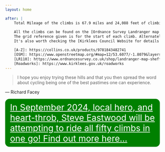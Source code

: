 ```yaml
---
layout: home

after: |
    Total Mileage of the climbs is 67.9 miles and 24,088 feet of climbing. 
    
    All the climbs can be found on the [Ordnance Survey Landranger map 110 (Sheffield and Huddersfield area)][LR110] or [Huddersfield A to Z][A-Z] street atlas. 
    The grid reference given is for the start of each climb. Alternately use [OpenStreetMap][OSM].
    It's also worth checking the [Kirklees Council Website for details of any roadworks][Roadworks].

    [A-Z]: https://collins.co.uk/products/9781843482741
    [OSM]: https://www.openstreetmap.org/#map=12/53.6077/-1.8079&layers=T
    [LR110]: https://www.ordnancesurvey.co.uk/shop/landranger-map-sheffield-huddersfield.html
    [Roadworks]: https://www.kirklees.gov.uk/roadworks
---
```


> I hope you enjoy trying these hills and that you then spread the word about cycling being one of the best pastimes one can experience.

&mdash; Richard Facey

<a href="./2024-challenge" style="
    padding: 0.3em 0.5em;    
    display: block;
    border: 2px solid green;
    border-radius: 0.5em;
    background-color: green;
    color: white;
    font-size: 2em;
">In September 2024, local hero, and heart-throb, Steve Eastwood will be attempting to ride all fifty climbs in one go!
Find out more here...
 </a>
